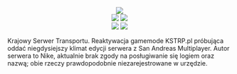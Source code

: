 <p align="center">
  <img src="https://i.imgur.com/VzLmnR9.png"></br>
  <img src="https://img.shields.io/badge/Wydanie-v0.1a-blue.svg">
  <img src="https://img.shields.io/badge/Autor-Pawcio-blue.svg"></br>
  <img src="https://img.shields.io/badge/Archiwum-Tak-green.svg">
  <img src="https://img.shields.io/badge/W%20realizacji-Nie-red.svg">
</p>
 
 
Krajowy Serwer Transportu. Reaktywacja gamemode KSTRP.pl próbująca oddać niegdysiejszy klimat edycji serwera z San Andreas Multiplayer. Autor serwera to Nike, aktualnie brak zgody na posługiwanie się logiem oraz nazwą; obie rzeczy prawdopodobnie niezarejestrowane w urzędzie.
